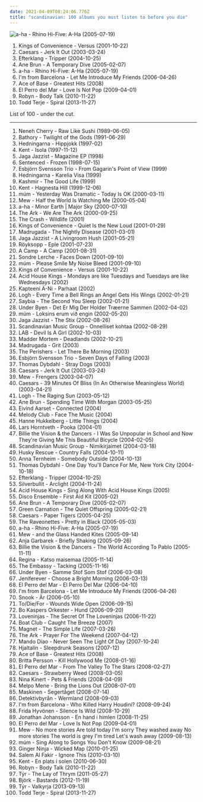 ```yaml
---
date: 2021-04-09T08:24:06.776Z
title: "scandinavian: 100 albums you must listen to before you die"
---
```

![a-ha - Rhino Hi-Five: A-Ha (2005-07-19)](http://coverartarchive.org/release/4c86af92-4f02-4223-bfae-85d613acd078/8650256385-500.jpg "a-ha - Rhino Hi-Five: A-Ha (2005-07-19)")
<ol class="albums">
<li data-cover="http://coverartarchive.org/release/34d72fb7-f20c-4caa-98aa-178249a8dc95/3038759182-500.jpg" data-tags="indie pop" role="button">Kings of Convenience - Versus (2001-10-22)</li>
<li data-cover="http://coverartarchive.org/release/5b014530-0a48-4055-9c76-439920b4a110/15395210012-500.jpg" data-tags="swedish" role="button">Caesars - Jerk It Out (2003-03-24)</li>
<li data-cover="https://img.discogs.com/vDrhdpiSCQOv2B2i_eL7O77oHPg=/fit-in/500x446/filters:strip_icc():format(jpeg):mode_rgb():quality(90)/discogs-images/R-339667-1321456005.jpeg.jpg" data-tags="post-rock, electronic" role="button">Efterklang - Tripper (2004-10-25)</li>
<li data-cover="http://coverartarchive.org/release/912971e6-7c55-447c-bd99-42033294eef3/9479740370-500.jpg" data-tags="folk, norwegian" role="button">Ane Brun - A Temporary Dive (2005-02-07)</li>
<li data-cover="http://coverartarchive.org/release/4c86af92-4f02-4223-bfae-85d613acd078/8650256385-500.jpg" data-tags="norwegian, scandinavian, norway, noord-europa, noors, noorwegen" role="button">a-ha - Rhino Hi-Five: A-Ha (2005-07-19)</li>
<li data-cover="https://img.discogs.com/k0hr64G-d7eA6WlD7l0CC6xedeA=/fit-in/594x594/filters:strip_icc():format(jpeg):mode_rgb():quality(90)/discogs-images/R-793834-1159431566.jpeg.jpg" data-tags="indie pop" role="button">I'm from Barcelona - Let Me Introduce My Friends (2006-04-26)</li>
<li data-cover="http://coverartarchive.org/release/65e879cd-d819-4675-ad98-28cc3c11bcfc/23841213869-500.jpg" data-tags="swedish, scandinavian, 90s, sweden, zweden, noord-europa, zweeds, geraldine" role="button">Ace of Base - Greatest Hits (2008)</li>
<li data-cover="https://img.discogs.com/v6P0gGg0FyDeonoTPR-KV3DTMCM=/fit-in/600x524/filters:strip_icc():format(jpeg):mode_rgb():quality(90)/discogs-images/R-3047448-1313350053.jpeg.jpg" data-tags="pop, female vocalists, svenskt, scandinavian" role="button">El Perro del Mar - Love Is Not Pop (2009-04-01)</li>
<li data-cover="https://img.discogs.com/cMSILn-O_QjEyYQ4HoieDtBeU3U=/fit-in/600x600/filters:strip_icc():format(jpeg):mode_rgb():quality(90)/discogs-images/R-2566810-1415847143-3769.jpeg.jpg" data-tags="electronic, pop, electropop, dance-pop" role="button">Robyn - Body Talk (2010-11-22)</li>
<li data-cover="http://coverartarchive.org/release/afee2e3f-5937-4646-94d6-94290413876e/8102227966-500.jpg" data-tags="scandinavian, nu disco, albums i have on vinyl" role="button">Todd Terje - Spiral (2013-11-27)</li>
</ol>
List of 100 - under the cut.
<!-- more -->

_________________

<ol class="albums">
<li data-cover="https://img.discogs.com/7fZvGaC1G6pXUshQGpEWttxdEs4=/fit-in/200x200/filters:strip_icc():format(jpeg):mode_rgb():quality(90)/discogs-images/R-65998-001.jpg.jpg" data-tags="pop, dance, funk, freestyle" role="button">
Neneh Cherry - Raw Like Sushi (1989-06-05)
</li>
<li data-cover="http://coverartarchive.org/release/b2abc486-cb39-4f9d-b649-27dec8e95608/13837286446-500.jpg" data-tags="viking metal" role="button">
Bathory - Twilight of the Gods (1991-06-29)
</li>
<li data-cover="https://img.discogs.com/s11WZMdGv-m2c9y4ffXW7KRHnM0=/fit-in/170x170/filters:strip_icc():format(jpeg):mode_rgb():quality(90)/discogs-images/R-1003655-1182947062.jpeg.jpg" data-tags="swedish, folk, world, scandinavian, nordic ethno grooves, nordic folk, mycds, because i was brainwashed by folk musicians, albums that shaped my taste in music" role="button">
Hedningarna - Hippjokk (1997-02)
</li>
<li data-cover="https://img.discogs.com/z2LDdrcrJCZrsCEHspi5LC0Ww_g=/fit-in/599x600/filters:strip_icc():format(jpeg):mode_rgb():quality(90)/discogs-images/R-418547-1274954407.jpeg.jpg" data-tags="swedish" role="button">
Kent - Isola (1997-11-12)
</li>
<li data-cover="http://coverartarchive.org/release/0e6d86cf-ef0d-4983-b18a-3cfb472856ad/6617965000-500.jpg" data-tags="jazz, scandinavian, ninja tune" role="button">
Jaga Jazzist - Magazine EP (1998)
</li>
<li data-cover="http://coverartarchive.org/release/02304f7c-d527-41f7-b978-78f02307d47d/6366191614-500.jpg" data-tags="gothic metal" role="button">
Sentenced - Frozen (1998-07-15)
</li>
<li data-cover="https://via.placeholder.com/450" data-tags="jazz" role="button">
Esbjörn Svensson Trio - From Gagarin's Point of View (1999)
</li>
<li data-cover="https://img.discogs.com/VtNIF05IylryawW9rNVCqqqHI8s=/fit-in/600x592/filters:strip_icc():format(jpeg):mode_rgb():quality(90)/discogs-images/R-1248781-1437338993-8173.jpeg.jpg" data-tags="scandinavian" role="button">
Hedningarna - Karelia Visa (1999)
</li>
<li data-cover="https://img.discogs.com/HhRcv7z_74n4mmYMYc_DUGK917Q=/fit-in/205x293/filters:strip_icc():format(jpeg):mode_rgb():quality(90)/discogs-images/R-1795274-1243843750.jpeg.jpg" data-tags="rock" role="button">
Kashmir - The Good Life (1999)
</li>
<li data-cover="https://img.discogs.com/TJPW6ra3O4_N4fCjOP_xUjyJHis=/fit-in/600x485/filters:strip_icc():format(jpeg):mode_rgb():quality(90)/discogs-images/R-8291557-1458755518-8037.jpeg.jpg" data-tags="swedish" role="button">
Kent - Hagnesta Hill (1999-12-06)
</li>
<li data-cover="https://img.discogs.com/4A7pxX5IPWZyBTGjz_ivrmyVXi8=/fit-in/600x600/filters:strip_icc():format(jpeg):mode_rgb():quality(90)/discogs-images/R-28802-1300556819.jpeg.jpg" data-tags="ambient, glitch, electronica, post-rock" role="button">
múm - Yesterday Was Dramatic - Today Is OK (2000-03-11)
</li>
<li data-cover="http://coverartarchive.org/release/4e4523bd-c035-4f79-a031-9055e06970fb/26379919825-500.jpg" data-tags="indie, pop, rock, danish, somehow very nostalgic" role="button">
Mew - Half the World Is Watching Me (2000-05-04)
</li>
<li data-cover="https://img.discogs.com/sny9r4IKs2i7rmUkAlLbEHqXY9I=/fit-in/600x532/filters:strip_icc():format(jpeg):mode_rgb():quality(90)/discogs-images/R-15935169-1600498389-9149.jpeg.jpg" data-tags="80s, pop rock 80" role="button">
a-ha - Minor Earth | Major Sky (2000-07-10)
</li>
<li data-cover="http://coverartarchive.org/release/9c35f3d0-01fa-472d-a123-a89ac3d3c878/7394881559-500.jpg" data-tags="swedish, indiepop, glam rock" role="button">
The Ark - We Are The Ark (2000-09-25)
</li>
<li data-cover="http://coverartarchive.org/release/4698283c-0301-4cb5-a430-7a7624f9b427/5323340489-500.jpg" data-tags="pop, finnish, the crash" role="button">
The Crash - Wildlife (2001)
</li>
<li data-cover="https://img.discogs.com/W1ebskmATPP9dg6a2nWlvKk7Tmw=/fit-in/600x586/filters:strip_icc():format(jpeg):mode_rgb():quality(90)/discogs-images/R-76745-1237046610.jpeg.jpg" data-tags="acoustic, indie pop, indie" role="button">
Kings of Convenience - Quiet Is the New Loud (2001-01-29)
</li>
<li data-cover="https://img.discogs.com/UDZrNF9Ghkhkytjr6J7tausOntY=/fit-in/599x600/filters:strip_icc():format(jpeg):mode_rgb():quality(90)/discogs-images/R-2231152-1271200353.jpeg.jpg" data-tags="norwegian" role="button">
Madrugada - The Nightly Disease (2001-03-01)
</li>
<li data-cover="https://img.discogs.com/qlcVMDPo5gbdpvMIUH1pG8udVKw=/fit-in/500x500/filters:strip_icc():format(jpeg):mode_rgb():quality(90)/discogs-images/R-109437-1279028187.jpeg.jpg" data-tags="jazz, ninja tune" role="button">
Jaga Jazzist - A Livingroom Hush (2001-05-21)
</li>
<li data-cover="https://img.discogs.com/JtVUJDOBcXFclcbx8CM2mp5cFb8=/fit-in/600x600/filters:strip_icc():format(jpeg):mode_rgb():quality(90)/discogs-images/R-125549-1248439157.jpeg.jpg" data-tags="electronica, royksopp eple" role="button">
Röyksopp - Eple (2001-07-23)
</li>
<li data-cover="http://coverartarchive.org/release/88498e7f-1d0e-38bc-9d8a-5e2b4608c618/5883024342-500.jpg" data-tags="alternative, female vocalists, singer-songwriter, alt-country" role="button">
A Camp - A Camp (2001-08-31)
</li>
<li data-cover="http://coverartarchive.org/release/5c523455-26fd-434d-873c-c4039606d0c3/24357097154-500.jpg" data-tags="indie pop, pop, norwegian" role="button">
Sondre Lerche - Faces Down (2001-09-10)
</li>
<li data-cover="http://coverartarchive.org/release/1a6c2ac5-9931-41cd-98e1-9aad3c16468d/8354320939-500.jpg" data-tags="icelandic" role="button">
múm - Please Smile My Noise Bleed (2001-09-10)
</li>
<li data-cover="http://coverartarchive.org/release/34d72fb7-f20c-4caa-98aa-178249a8dc95/3038759182-500.jpg" data-tags="indie pop" role="button">
Kings of Convenience - Versus (2001-10-22)
</li>
<li data-cover="http://coverartarchive.org/release/dc4b93c8-8e5f-46b1-bcf5-620553d492f2/24509084697-500.jpg" data-tags="indie, swedish" role="button">
Acid House Kings - Mondays are like Tuesdays and Tuesdays are like Wednesdays (2002)
</li>
<li data-cover="https://img.discogs.com/MJAPTEh03tkQpEYfUAet7IjbdiE=/fit-in/500x444/filters:strip_icc():format(jpeg):mode_rgb():quality(90)/discogs-images/R-153118-1125943589.jpeg.jpg" data-tags="scandinavian, finnish, suomi" role="button">
Kapteeni Ä-Ni - Parhaat (2002)
</li>
<li data-cover="https://img.discogs.com/39jKLeEQEZt8Dbe4303tnzC3q1g=/fit-in/600x600/filters:strip_icc():format(jpeg):mode_rgb():quality(90)/discogs-images/R-385571-1245095998.jpeg.jpg" data-tags="indie rock" role="button">
Logh - Every Time a Bell Rings an Angel Gets His Wings (2002-01-21)
</li>
<li data-cover="http://coverartarchive.org/release/6203d716-d495-4cac-ad4e-d91a1f015de3/12429718739-500.jpg" data-tags="00s" role="button">
Saybia - The Second You Sleep (2002-01-21)
</li>
<li data-cover="https://img.discogs.com/vjoFP7533NvxoiqRLRF_M0EQMSM=/fit-in/450x406/filters:strip_icc():format(jpeg):mode_rgb():quality(90)/discogs-images/R-346802-1597440907-5385.jpeg.jpg" data-tags="post-rock, danish post-rock" role="button">
Under Byen - Det Er Mig Der Holder Træerne Sammen (2002-04-02)
</li>
<li data-cover="https://img.discogs.com/EhLr_l8kV4L-_xs0zgjp8VdkOTU=/fit-in/600x543/filters:strip_icc():format(jpeg):mode_rgb():quality(90)/discogs-images/R-823372-1516570637-5405.jpeg.jpg" data-tags="chillout" role="button">
múm - Loksins erum við engin (2002-05-20)
</li>
<li data-cover="https://img.discogs.com/4aNsmukjxbkicbANQVqAHNXOv8M=/fit-in/600x600/filters:strip_icc():format(jpeg):mode_rgb():quality(90)/discogs-images/R-140816-1377024015-5080.jpeg.jpg" data-tags="jazz" role="button">
Jaga Jazzist - The Stix (2002-08-26)
</li>
<li data-cover="http://coverartarchive.org/release/acf2cda4-d25b-41d5-8680-6a8200d250e8/4050041076-500.jpg" data-tags="finnish" role="button">
Scandinavian Music Group - Onnelliset kohtaa (2002-08-29)
</li>
<li data-cover="https://img.discogs.com/eJvIs1zRwB_hlMdo0pZiT_aehtg=/fit-in/477x469/filters:strip_icc():format(jpeg):mode_rgb():quality(90)/discogs-images/R-1403937-1216817063.jpeg.jpg" data-tags="alternative rock, scandinavian, finnish, sexy album covers, pligaa, oma, oma3, 4-5" role="button">
LAB - Devil Is A Girl (2002-10-03)
</li>
<li data-cover="https://img.discogs.com/PY4fMwXmVXZLHhlqS579EoW3EYE=/fit-in/257x257/filters:strip_icc():format(jpeg):mode_rgb():quality(90)/discogs-images/R-663514-1317534664.jpeg.jpg" data-tags="scandinavian" role="button">
Madder Mortem - Deadlands (2002-10-21)
</li>
<li data-cover="http://coverartarchive.org/release/65d25b64-1ee5-4b23-aae0-f2b081990496/23725235843-500.jpg" data-tags="rock, norwegian" role="button">
Madrugada - Grit (2003)
</li>
<li data-cover="https://img.discogs.com/LsJva1O6n18MOWp8233vF3Mh3OY=/fit-in/600x607/filters:strip_icc():format(jpeg):mode_rgb():quality(90)/discogs-images/R-822372-1162342002.jpeg.jpg" data-tags="indie" role="button">
The Perishers - Let There Be Morning (2003)
</li>
<li data-cover="http://coverartarchive.org/release/e765db76-5025-3aad-8d7b-9c773f7092d3/24718719910-500.jpg" data-tags="jazz" role="button">
Esbjörn Svensson Trio - Seven Days of Falling (2003)
</li>
<li data-cover="http://coverartarchive.org/release/79e7d819-e3fc-4df0-89ff-4bb732b443c1/20839334016-500.jpg" data-tags="norwegian, scandinavian, melancholic, autumn, favorites ever, skiver, albums 2, maarts, music to drink slowly" role="button">
Thomas Dybdahl - Stray Dogs (2003)
</li>
<li data-cover="http://coverartarchive.org/release/5b014530-0a48-4055-9c76-439920b4a110/15395210012-500.jpg" data-tags="swedish" role="button">
Caesars - Jerk It Out (2003-03-24)
</li>
<li data-cover="https://img.discogs.com/AnM9UOh8nyaKFJgg_VwWz7wRbJw=/fit-in/600x601/filters:strip_icc():format(jpeg):mode_rgb():quality(90)/discogs-images/R-1467098-1576333416-9295.jpeg.jpg" data-tags="indie, danish, rock" role="button">
Mew - Frengers (2003-04-07)
</li>
<li data-cover="http://coverartarchive.org/release/1e0cd9dd-be25-3794-b780-5a3c6e34b44e/17586425465-500.jpg" data-tags="indie, rock, indie rock" role="button">
Caesars - 39 Minutes Of Bliss (In An Otherwise Meaningless World) (2003-04-21)
</li>
<li data-cover="https://img.discogs.com/TkANZPVHr0fyBMHyMTvZTTW7210=/fit-in/600x600/filters:strip_icc():format(jpeg):mode_rgb():quality(90)/discogs-images/R-425612-1238059263.jpeg.jpg" data-tags="indie, alternative, swedish, post-rock, worn-out from overplay" role="button">
Logh - The Raging Sun (2003-05-12)
</li>
<li data-cover="http://coverartarchive.org/release/2c12cad5-bfca-4738-a06d-16b0b7b2679d/20294604785-500.jpg" data-tags="folk, singer-songwriter, female vocalists" role="button">
Ane Brun - Spending Time With Morgan (2003-05-25)
</li>
<li data-cover="http://coverartarchive.org/release/831d6be8-a6cb-4235-8a18-5938d51341d5/5611952698-500.jpg" data-tags="scandinavian, guitar, smooth, hypnotic" role="button">
Eivind Aarset - Connected (2004)
</li>
<li data-cover="http://coverartarchive.org/release/1074b26c-29d1-4302-a0d7-6bd36b1acef8/15098382900-500.jpg" data-tags="indie, pop, rock, scandinavian, glam rock, 00s" role="button">
Melody Club - Face The Music (2004)
</li>
<li data-cover="http://coverartarchive.org/release/5839ebed-ffe9-43f9-99c4-a4288643c809/14824380200-500.jpg" data-tags="female vocalists" role="button">
Hanne Hukkelberg - Little Things (2004)
</li>
<li data-cover="https://img.discogs.com/0IPDUMMiPZM-CG66FFIMymqqS1Y=/fit-in/600x601/filters:strip_icc():format(jpeg):mode_rgb():quality(90)/discogs-images/R-221523-1510414789-6366.jpeg.jpg" data-tags="jazz, instrumental, scandinavian, 00s, iveldie bar, lovely electronica, newstuff, 2000-luvun elektroniset klassikot" role="button">
Lars Horntveth - Pooka (2004-01)
</li>
<li data-cover="http://coverartarchive.org/release/53de8ceb-d30e-4d07-b34d-64c469b74a27/25185452356-500.jpg" data-tags="pop, swedish, power pop, scandinavian, sweden, transport, suede, scandinavia, suecia, songs they never play on the radio, suedois, scandinave, scandinavie, streaming na full, left-cheek kisses" role="button">
Billie the Vision & the Dancers - I Was So Unpopular in School and Now They're Giving Me This Beautiful Bicycle (2004-02-05)
</li>
<li data-cover="http://coverartarchive.org/release/99a48c5d-3f6f-4d55-9b95-dabd2f892e11/4050060630-500.jpg" data-tags="finnish" role="button">
Scandinavian Music Group - Nimikirjaimet (2004-03-18)
</li>
<li data-cover="http://coverartarchive.org/release/c3dbdd06-12b4-4085-91e0-491a96c93978/4281144804-500.jpg" data-tags="chillout, downtempo" role="button">
Husky Rescue - Country Falls (2004-10-11)
</li>
<li data-cover="http://coverartarchive.org/release/39a4b8a9-6ff9-4dc5-b704-4a4f14491bde/944931811-500.jpg" data-tags="female vocalists, singer-songwriter" role="button">
Anna Ternheim - Somebody Outside (2004-10-13)
</li>
<li data-cover="https://img.discogs.com/Impzbm60gbiHkVxjnMVDoQJ1ngo=/fit-in/600x601/filters:strip_icc():format(jpeg):mode_rgb():quality(90)/discogs-images/R-628417-1491329002-1590.jpeg.jpg" data-tags="singer-songwriter" role="button">
Thomas Dybdahl - One Day You'll Dance For Me, New York City (2004-10-18)
</li>
<li data-cover="https://img.discogs.com/vDrhdpiSCQOv2B2i_eL7O77oHPg=/fit-in/500x446/filters:strip_icc():format(jpeg):mode_rgb():quality(90)/discogs-images/R-339667-1321456005.jpeg.jpg" data-tags="post-rock, electronic" role="button">
Efterklang - Tripper (2004-10-25)
</li>
<li data-cover="https://img.discogs.com/6gt8SVJ6zMzlOx-o7_m9IZqUIgY=/fit-in/600x603/filters:strip_icc():format(jpeg):mode_rgb():quality(90)/discogs-images/R-1874422-1580250139-2192.jpeg.jpg" data-tags="rock, swedish, post-rock, scandinavian, psychedelic" role="button">
Silverbullit - Arclight (2004-11-24)
</li>
<li data-cover="http://coverartarchive.org/release/a061a57a-9057-48cb-a24d-e32ba1ef680f/1503563272-500.jpg" data-tags="indie, swedish" role="button">
Acid House Kings - Sing Along With Acid House Kings (2005)
</li>
<li data-cover="https://img.discogs.com/WTOCvV96aZxTqiRd-EVOBc_Ie94=/fit-in/600x598/filters:strip_icc():format(jpeg):mode_rgb():quality(90)/discogs-images/R-1759693-1461666178-1732.jpeg.jpg" data-tags="rock, alternative rock" role="button">
Disco Ensemble - First Aid Kit (2005-02)
</li>
<li data-cover="http://coverartarchive.org/release/912971e6-7c55-447c-bd99-42033294eef3/9479740370-500.jpg" data-tags="folk, norwegian" role="button">
Ane Brun - A Temporary Dive (2005-02-07)
</li>
<li data-cover="http://coverartarchive.org/release/7c46bec0-7f94-37a4-bf62-0502188c9acf/10866699739-500.jpg" data-tags="progressive metal, progressive rock" role="button">
Green Carnation - The Quiet Offspring (2005-02-21)
</li>
<li data-cover="https://img.discogs.com/SzsYS2vgUHTWmXrjhqUWUHEryRQ=/fit-in/600x442/filters:strip_icc():format(jpeg):mode_rgb():quality(90)/discogs-images/R-989107-1423857263-3777.jpeg.jpg" data-tags="indie, rock" role="button">
Caesars - Paper Tigers (2005-04-25)
</li>
<li data-cover="https://img.discogs.com/SOwiG1fbycNz_GIFEwPEN_HSeQ4=/fit-in/350x348/filters:strip_icc():format(jpeg):mode_rgb():quality(90)/discogs-images/R-459924-1116599390.jpg.jpg" data-tags="rock" role="button">
The Raveonettes - Pretty in Black (2005-05-03)
</li>
<li data-cover="http://coverartarchive.org/release/4c86af92-4f02-4223-bfae-85d613acd078/8650256385-500.jpg" data-tags="norwegian, scandinavian, norway, noord-europa, noors, noorwegen" role="button">
a-ha - Rhino Hi-Five: A-Ha (2005-07-19)
</li>
<li data-cover="http://coverartarchive.org/release/d8e64927-2ed5-38b7-82c6-3f02ce624598/22167976638-500.jpg" data-tags="indie, indie rock" role="button">
Mew - and the Glass Handed Kites (2005-09-14)
</li>
<li data-cover="http://coverartarchive.org/release/c5272ece-c9ef-4b59-93e9-86933928e900/7826835304-500.jpg" data-tags="anja garbarek" role="button">
Anja Garbarek - Briefly Shaking (2005-09-26)
</li>
<li data-cover="https://img.discogs.com/buGXwQK_MKmzHXLIzJ3CgDMARso=/fit-in/406x408/filters:strip_icc():format(jpeg):mode_rgb():quality(90)/discogs-images/R-7967750-1452612631-2657.jpeg.jpg" data-tags="swedish, sweden" role="button">
Billie the Vision & the Dancers - The World According To Pablo (2005-11-11)
</li>
<li data-cover="https://img.discogs.com/DZmRlMcMwlcggvazC7ufZl7eOCo=/fit-in/150x150/filters:strip_icc():format(jpeg):mode_rgb():quality(90)/discogs-images/R-781723-1243760396.jpeg.jpg" data-tags="finnish" role="button">
Regina - Katso maisemaa (2005-11-14)
</li>
<li data-cover="https://img.discogs.com/6iPQWWUEX-cJYNfmmPitdiJZiv8=/fit-in/600x600/filters:strip_icc():format(jpeg):mode_rgb():quality(90)/discogs-images/R-594028-1235087316.jpeg.jpg" data-tags="swedish" role="button">
The Embassy - Tacking (2005-11-16)
</li>
<li data-cover="https://img.discogs.com/yfB2Gl0HvPrMWfCixyxwBpp__aM=/fit-in/600x535/filters:strip_icc():format(jpeg):mode_rgb():quality(90)/discogs-images/R-639170-1142329833.jpeg.jpg" data-tags="electronic, experimental, female vocalists" role="button">
Under Byen - Samme Stof Som Stof (2006-03-08)
</li>
<li data-cover="http://coverartarchive.org/release/58f5a5c5-64f8-417e-be12-b50dc322bc23/3357093889-500.jpg" data-tags="post-rock" role="button">
Jeniferever - Choose a Bright Morning (2006-03-13)
</li>
<li data-cover="https://img.discogs.com/dDI15rdff1NXbIOYQIdL9qnye_c=/fit-in/600x594/filters:strip_icc():format(jpeg):mode_rgb():quality(90)/discogs-images/R-704903-1190669755.jpeg.jpg" data-tags="swedish, female vocalists" role="button">
El Perro del Mar - El Perro Del Mar (2006-04-10)
</li>
<li data-cover="https://img.discogs.com/k0hr64G-d7eA6WlD7l0CC6xedeA=/fit-in/594x594/filters:strip_icc():format(jpeg):mode_rgb():quality(90)/discogs-images/R-793834-1159431566.jpeg.jpg" data-tags="indie pop" role="button">
I'm from Barcelona - Let Me Introduce My Friends (2006-04-26)
</li>
<li data-cover="http://coverartarchive.org/release/dcc3e46f-b15c-4159-b294-5e37ea87ee12/3455676064-500.jpg" data-tags="hip hop, swedish, swedish hiphop" role="button">
Snook - Är (2006-05-10)
</li>
<li data-cover="http://coverartarchive.org/release/adc87909-edb6-38c8-bdb6-e43fc7ab82cf/1084955188-500.jpg" data-tags="gothic" role="button">
To/Die/For - Wounds Wide Open (2006-09-15)
</li>
<li data-cover="https://img.discogs.com/79p13npAMCu7cPTGCYJAsKCSRwk=/fit-in/600x600/filters:strip_icc():format(jpeg):mode_rgb():quality(90)/discogs-images/R-463671-1432890120-5986.jpeg.jpg" data-tags="rock, swedish, scandinavian, jazz fusion, nordic, jazz rock, sweden, scandinavia, i own this album, svenskprov" role="button">
Bo Kaspers Orkester - Hund (2006-09-20)
</li>
<li data-cover="http://coverartarchive.org/release/9ccfbd58-5ef2-4371-94ab-95413949ec7c/4811882711-500.jpg" data-tags="indie, swedish" role="button">
Loveninjas - The Secret Of The Loveninjas (2006-11-22)
</li>
<li data-cover="http://coverartarchive.org/release/9d156114-5ec8-475d-898c-d3d8d3a405dd/6969714672-500.jpg" data-tags="indie, swedish" role="button">
Boat Club - Caught The Breeze (2007)
</li>
<li data-cover="https://img.discogs.com/jkqsekvUiEX9gUl_zld0wnlSDz4=/fit-in/600x596/filters:strip_icc():format(jpeg):mode_rgb():quality(90)/discogs-images/R-938948-1499683351-5346.jpeg.jpg" data-tags="pop, norwegian, scandinavian" role="button">
Magnet - The Simple Life (2007-03-26)
</li>
<li data-cover="https://via.placeholder.com/450" data-tags="rock, glam rock, the ark" role="button">
The Ark - Prayer For The Weekend (2007-04-12)
</li>
<li data-cover="https://img.discogs.com/tJGMqIxNxnhloum4lYPfINf0Psg=/fit-in/600x599/filters:strip_icc():format(jpeg):mode_rgb():quality(90)/discogs-images/R-1709880-1457801507-2650.jpeg.jpg" data-tags="indie rock, swedish" role="button">
Mando Diao - Never Seen The Light Of Day (2007-10-24)
</li>
<li data-cover="https://img.discogs.com/PLTUP3KWeXE38bMyTQTlqf9YXaI=/fit-in/402x357/filters:strip_icc():format(jpeg):mode_rgb():quality(90)/discogs-images/R-1274754-1205604534.jpeg.jpg" data-tags="scandinavian" role="button">
Hjaltalín - Sleepdrunk Seasons (2007-12)
</li>
<li data-cover="http://coverartarchive.org/release/65e879cd-d819-4675-ad98-28cc3c11bcfc/23841213869-500.jpg" data-tags="swedish, scandinavian, 90s, sweden, zweden, noord-europa, zweeds, geraldine" role="button">
Ace of Base - Greatest Hits (2008)
</li>
<li data-cover="https://img.discogs.com/otzgnYE9_h5a6wj9lWENII26-qQ=/fit-in/440x440/filters:strip_icc():format(jpeg):mode_rgb():quality(90)/discogs-images/R-2009215-1258292840.jpeg.jpg" data-tags="swedish, scandinavian, sweden, zweden, noord-europa, zweeds" role="button">
Britta Persson - Kill Hollywood Me (2008-01-16)
</li>
<li data-cover="https://img.discogs.com/4J0QMvofjT6m3B8x_C2WENfAqaU=/fit-in/600x599/filters:strip_icc():format(jpeg):mode_rgb():quality(90)/discogs-images/R-1316719-1209113132.jpeg.jpg" data-tags="scandinavian" role="button">
El Perro del Mar - From The Valley To The Stars (2008-02-27)
</li>
<li data-cover="https://img.discogs.com/yNl0G3OShRqtnqyE528Loe5DU-U=/fit-in/600x600/filters:strip_icc():format(jpeg):mode_rgb():quality(90)/discogs-images/R-3213656-1320764333.jpeg.jpg" data-tags="indie, caesars" role="button">
Caesars - Strawberry Weed (2008-03-05)
</li>
<li data-cover="https://img.discogs.com/MFzmzmEHY9Wf8uyWUuu-2hAfylE=/fit-in/600x600/filters:strip_icc():format(jpeg):mode_rgb():quality(90)/discogs-images/R-2060289-1323021364.jpeg.jpg" data-tags="female vocalists, singer-songwriter, scandinavian, essential" role="button">
Nina Kinert - Pets & Friends (2008-04-09)
</li>
<li data-cover="https://img.discogs.com/KjE_cyDb_Pf6TAXx5H166AzqUGs=/fit-in/497x500/filters:strip_icc():format(jpeg):mode_rgb():quality(90)/discogs-images/R-2185265-1268597411.jpeg.jpg" data-tags="swedish, scandinavian, indie folk, sweden, suede, scandinavia, suedois, scandinave, scandinavie" role="button">
Melpo Mene - Bring the Lions Out (2008-07-01)
</li>
<li data-cover="https://img.discogs.com/BoPtaivhpZXopT5dfKadw1yGrcI=/fit-in/600x600/filters:strip_icc():format(jpeg):mode_rgb():quality(90)/discogs-images/R-2175073-1268055969.jpeg.jpg" data-tags="scandinavian" role="button">
Maskinen - Segertåget (2008-07-14)
</li>
<li data-cover="http://coverartarchive.org/release/05ef63eb-addc-452a-af3f-cd5f46cacdc8/4079052270-500.jpg" data-tags="instrumental" role="button">
Detektivbyrån - Wermland (2008-09-03)
</li>
<li data-cover="https://img.discogs.com/32QbWFkeQe_4ywjDzI3EvstZXAs=/fit-in/310x310/filters:strip_icc():format(jpeg):mode_rgb():quality(90)/discogs-images/R-1541068-1330659910.jpeg.jpg" data-tags="swedish, indie pop, scandinavian, sweden, suede, want, scandinavia, suedois, scandinave, scandinavie, original cds" role="button">
I'm from Barcelona - Who Killed Harry Houdini? (2008-09-24)
</li>
<li data-cover="https://img.discogs.com/w_4zatF6Cb_0XGsnoJ3a9o5mqIk=/fit-in/600x550/filters:strip_icc():format(jpeg):mode_rgb():quality(90)/discogs-images/R-1510121-1544085736-2459.jpeg.jpg" data-tags="indie, swedish, scandinavian, sweden, zweden, noord-europa, zweeds, d2008, f hyvonen, under the radar best of 2008, we own it" role="button">
Frida Hyvönen - Silence Is Wild (2008-10-29)
</li>
<li data-cover="https://img.discogs.com/FRIMWHjtAELVTwS6s3Fr6Zo1Cqo=/fit-in/600x597/filters:strip_icc():format(jpeg):mode_rgb():quality(90)/discogs-images/R-1787758-1573510919-5647.jpeg.jpg" data-tags="synthpop, new romantic" role="button">
Jonathan Johansson - En hand i himlen (2008-11-25)
</li>
<li data-cover="https://img.discogs.com/v6P0gGg0FyDeonoTPR-KV3DTMCM=/fit-in/600x524/filters:strip_icc():format(jpeg):mode_rgb():quality(90)/discogs-images/R-3047448-1313350053.jpeg.jpg" data-tags="pop, female vocalists, svenskt, scandinavian" role="button">
El Perro del Mar - Love Is Not Pop (2009-04-01)
</li>
<li data-cover="https://img.discogs.com/zQrT1N3Xqql4as1eFIEWKi8-xXg=/fit-in/599x756/filters:strip_icc():format(jpeg):mode_rgb():quality(90)/discogs-images/R-1846029-1247429989.jpeg.jpg" data-tags="indie pop" role="button">
Mew - No more stories Are told today I'm sorry They washed away No more stories The world is grey I'm tired Let's wash away (2009-08-13)
</li>
<li data-cover="http://coverartarchive.org/release/1beaae9e-8f17-4281-a4e4-4fe1d38b17ef/16319634547-500.jpg" data-tags="scandinavian" role="button">
múm - Sing Along to Songs You Don't Know (2009-08-21)
</li>
<li data-cover="https://img.discogs.com/L9gcIyf8d0AUO_9BuTdPptksT5I=/fit-in/600x536/filters:strip_icc():format(jpeg):mode_rgb():quality(90)/discogs-images/R-2148037-1515459878-2438.jpeg.jpg" data-tags="electronic, scandinavian, danish, danmark, deens, noord-europa, denemarken" role="button">
Ginger Ninja - Wicked Map (2010-01-25)
</li>
<li data-cover="http://coverartarchive.org/release/1d184464-0fbd-49df-806b-da31eaa5a8e1/11470352030-500.jpg" data-tags="pop, swedish, scandinavian, nordic, energetic, reflective, atmospheric, cheerful, reflection, male vocalists, alternative pop, europe, sweden, playful, heartache, sweet, 2010s, light, summery, summertime, bright, refined, mannered, lively, in love, sparkling, new love, alternative singer-songwriter, alternative indie-rock" role="button">
Salem Al Fakir - Ignore This (2010-03-10)
</li>
<li data-cover="https://img.discogs.com/DubFPCJwQPM2OIEUu84L2PIA2-Y=/fit-in/492x752/filters:strip_icc():format(jpeg):mode_rgb():quality(90)/discogs-images/R-3927742-1350604184-6658.jpeg.jpg" data-tags="swedish, rock" role="button">
Kent - En plats i solen (2010-06-30)
</li>
<li data-cover="https://img.discogs.com/cMSILn-O_QjEyYQ4HoieDtBeU3U=/fit-in/600x600/filters:strip_icc():format(jpeg):mode_rgb():quality(90)/discogs-images/R-2566810-1415847143-3769.jpeg.jpg" data-tags="electronic, pop, electropop, dance-pop" role="button">
Robyn - Body Talk (2010-11-22)
</li>
<li data-cover="http://coverartarchive.org/release/c9de7172-8bee-4bd2-a978-1711770ea2cb/13630739784-500.jpg" data-tags="folk metal, progressive metal" role="button">
Týr - The Lay of Thrym (2011-05-27)
</li>
<li data-cover="http://coverartarchive.org/release/0900b012-2443-43eb-bda6-7e378f2c74ab/4049803361-500.jpg" data-tags="electronica, remix, alternative, experimental" role="button">
Björk - Bastards (2012-11-19)
</li>
<li data-cover="http://coverartarchive.org/release/737602b3-837f-4e30-8f61-9ba4584bc7e4/5252944434-500.jpg" data-tags="folk metal" role="button">
Týr - Valkyrja (2013-09-13)
</li>
<li data-cover="http://coverartarchive.org/release/afee2e3f-5937-4646-94d6-94290413876e/8102227966-500.jpg" data-tags="scandinavian, nu disco, albums i have on vinyl" role="button">
Todd Terje - Spiral (2013-11-27)
</li>
</ol>